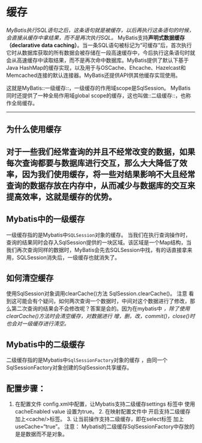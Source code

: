 # 缓存
_MyBatis执行SQL语句之后，这条语句就是被缓存，以后再执行这条语句的时候，会直接从缓存中拿结果，而不是再次执行SQL。_
MyBatis支持**声明式数据缓存（declarative data caching）**。当一条SQL语句被标记为“可缓存”后，首次执行它时从数据库获取的所有数据会被存储在一段高速缓存中，今后执行这条语句时就会从高速缓存中读取结果，而不是再次命中数据库。MyBatis提供了默认下基于Java HashMap的缓存实现，以及用于与OSCache、Ehcache、Hazelcast和Memcached连接的默认连接器。MyBatis还提供API供其他缓存实现使用。

这就是MyBatis::一级缓存::，一级缓存的作用域scope是SqlSession。
MyBatis同时还提供了一种全局作用域global scope的缓存，这也叫做::二级缓存::，也称作全局缓存。

---- 
## 为什么使用缓存
对于一些我们经常查询的并且不经常改变的数据，如果每次查询都要与数据库进行交互，那么大大降低了效率，因为我们使用缓存，将一些对结果影响不大且经常查询的数据存放在内存中，从而减少与数据库的交互来提高效率，这就是缓存的优势。
---
## Mybatis中的一级缓存
一级缓存指的是Mybatis中`SQLSession`对象的缓存。
当我们在执行查询操作时，查询的结果同时会存入SqlSession提供的一块区域。该区域是一个Map结构，当我们再次查询同样的数据时，MyBatis会先去SQLSession中找，有的话直接拿来用，SQLSession消失后，一级缓存也就消失了。

## 如何清空缓存
使用SqlSession对象调用clearCache()方法  SqlSession.clearCache()。
注意 
看到这可能会有个疑问，如何两次查询一个数据时，中间对这个数据进行了修改，那么第二次查询的结果会不会修改呢？答案是会的。因为在mybatis中 _，除了使用clearCache()方法时会清空缓存，对数据进行 增，删，改，commit()，close()时也会对一级缓存进行清空。_

## Mybatis中的二级缓存
二级缓存指的是Mybatis中`SqlSessionFactory`对象的缓存 ，由同一个SqlSessionFactory对象创建的SqlSession共享缓存。

## 配置步骤：
1. 在配置文件 config.xml中配置，让Mybatis支持二级缓存settings 标签中 使用cacheEnabled value 设置为true。
	2. 在映射配置文件中 开启支持二级缓存加上\<cache/\>标签。
	3. 让当前操作支持二级缓存，即在select标签 加上 useCache=“true”。
注意：
Mybatis的二级缓存SqlSessionFactory中存放的是是数据而不是对象。
